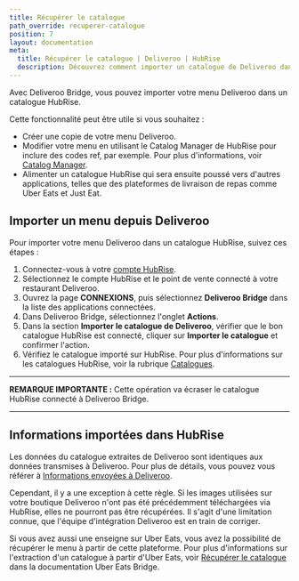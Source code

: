 ```yaml
---
title: Récupérer le catalogue
path_override: recuperer-catalogue
position: 7
layout: documentation
meta:
  title: Récupérer le catalogue | Deliveroo | HubRise
  description: Découvrez comment importer un catalogue de Deliveroo dans HubRise.
---
```


Avec Deliveroo Bridge, vous pouvez importer votre menu Deliveroo dans un catalogue HubRise.

Cette fonctionnalité peut être utile si vous souhaitez :

- Créer une copie de votre menu Deliveroo.
- Modifier votre menu en utilisant le Catalog Manager de HubRise pour inclure des codes ref, par exemple. Pour plus d'informations, voir [Catalog Manager](/apps/catalog-manager).
- Alimenter un catalogue HubRise qui sera ensuite poussé vers d'autres applications, telles que des plateformes de livraison de repas comme Uber Eats et Just Eat.

## Importer un menu depuis Deliveroo

Pour importer votre menu Deliveroo dans un catalogue HubRise, suivez ces étapes :

1. Connectez-vous à votre [compte HubRise](https://manager.hubrise.com).
1. Sélectionnez le compte HubRise et le point de vente connecté à votre restaurant Deliveroo.
1. Ouvrez la page **CONNEXIONS**, puis sélectionnez **Deliveroo Bridge** dans la liste des applications connectées.
1. Dans Deliveroo Bridge, sélectionnez l'onglet **Actions**.
1. Dans la section **Importer le catalogue de Deliveroo**, vérifier que le bon catalogue HubRise est connecté, cliquer sur **Importer le catalogue** et confirmer l'action.
1. Vérifiez le catalogue importé sur HubRise. Pour plus d'informations sur les catalogues HubRise, voir la rubrique [Catalogues](/docs/catalogues/).

---

**REMARQUE IMPORTANTE :** Cette opération va écraser le catalogue HubRise connecté à Deliveroo Bridge.

---

## Informations importées dans HubRise

Les données du catalogue extraites de Deliveroo sont identiques aux données transmises à Deliveroo. Pour plus de détails, vous pouvez vous référer à [Informations envoyées à Deliveroo](/apps/deliveroo/envoi-catalogue#information-sent-to-deliveroo).

Cependant, il y a une exception à cette règle. Si les images utilisées sur votre boutique Deliveroo n'ont pas été précédemment téléchargées via HubRise, elles ne pourront pas être récupérées. Il s'agit d'une limitation connue, que l'équipe d'intégration Deliveroo est en train de corriger.

Si vous avez aussi une enseigne sur Uber Eats, vous avez la possibilité de récupérer le menu à partir de cette plateforme. Pour plus d'informations sur l'extraction d'un catalogue à partir d'Uber Eats, voir [Récupérer le catalogue](/apps/uber-eats/recuperer-catalogue) dans la documentation Uber Eats Bridge.
